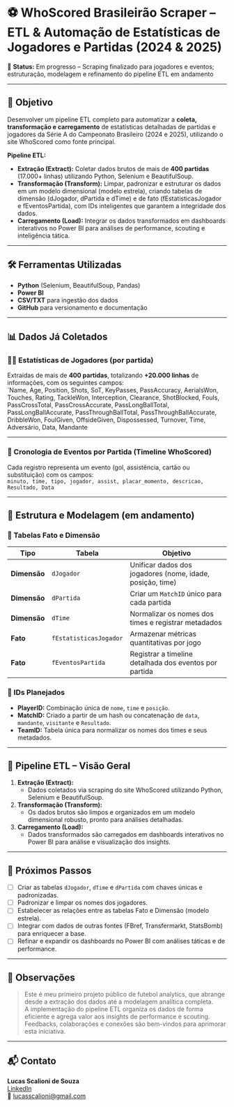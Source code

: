 # ⚽ WhoScored Brasileirão Scraper – ETL & Automação de Estatísticas de Jogadores e Partidas (2024 & 2025)

🚧 **Status:** Em progresso – Scraping finalizado para jogadores e eventos; estruturação, modelagem e refinamento do pipeline ETL em andamento

---

## 🎯 Objetivo

Desenvolver um pipeline ETL completo para automatizar a **coleta, transformação e carregamento** de estatísticas detalhadas de partidas e jogadores da Série A do Campeonato Brasileiro (2024 e 2025), utilizando o site WhoScored como fonte principal.

**Pipeline ETL:**
- **Extração (Extract):** Coletar dados brutos de mais de **400 partidas** (17.000+ linhas) utilizando Python, Selenium e BeautifulSoup.
- **Transformação (Transform):** Limpar, padronizar e estruturar os dados em um modelo dimensional (modelo estrela), criando tabelas de dimensão (dJogador, dPartida e dTime) e de fato (fEstatisticasJogador e fEventosPartida), com IDs inteligentes que garantem a integridade dos dados.
- **Carregamento (Load):** Integrar os dados transformados em dashboards interativos no Power BI para análises de performance, scouting e inteligência tática.

---

## 🛠 Ferramentas Utilizadas

- **Python** (Selenium, BeautifulSoup, Pandas)
- **Power BI**
- **CSV/TXT** para ingestão dos dados
- **GitHub** para versionamento e documentação

---

## 📊 Dados Já Coletados

### 🧍‍♂️ Estatísticas de Jogadores (por partida)

Extraídas de mais de **400 partidas**, totalizando **+20.000 linhas** de informações, com os seguintes campos:  
`Name, Age, Position, Shots, SoT, KeyPasses, PassAccuracy, AerialsWon, Touches, Rating, TackleWon, Interception, Clearance, ShotBlocked, Fouls, PassCrossTotal, PassCrossAccurate, PassLongBallTotal, PassLongBallAccurate, PassThroughBallTotal, PassThroughBallAccurate, DribbleWon, FoulGiven, OffsideGiven, Dispossessed, Turnover, Time, Adversário, Data, Mandante

---

### 📅 Cronologia de Eventos por Partida (Timeline WhoScored)

Cada registro representa um evento (gol, assistência, cartão ou substituição) com os campos:  
`minuto, time, tipo, jogador, assist, placar_momento, descricao, Resultado, Data`

---

## 🧩 Estrutura e Modelagem (em andamento)

### 📁 Tabelas Fato e Dimensão

| Tipo        | Tabela                   | Objetivo                                                  |
|-------------|--------------------------|-----------------------------------------------------------|
| **Dimensão**    | `dJogador`               | Unificar dados dos jogadores (nome, idade, posição, time)    |
| **Dimensão**    | `dPartida`               | Criar um `MatchID` único para cada partida                 |
| **Dimensão**    | `dTime`                  | Normalizar os nomes dos times e registrar metadados         |
| **Fato**        | `fEstatisticasJogador`   | Armazenar métricas quantitativas por jogo                  |
| **Fato**        | `fEventosPartida`        | Registrar a timeline detalhada dos eventos por partida      |

### 🧠 IDs Planejados

- **PlayerID:** Combinação única de `nome`, `time` e `posição`.
- **MatchID:** Criado a partir de um hash ou concatenação de `data`, `mandante`, `visitante` e `Resultado`.
- **TeamID:** Tabela única para normalizar os nomes dos times e seus metadados.

---

## 🚀 Pipeline ETL – Visão Geral

1. **Extração (Extract):**  
   - Dados coletados via scraping do site WhoScored utilizando Python, Selenium e BeautifulSoup.
2. **Transformação (Transform):**  
   - Os dados brutos são limpos e organizados em um modelo dimensional robusto, pronto para análises detalhadas.
3. **Carregamento (Load):**  
   - Dados transformados são carregados em dashboards interativos no Power BI para análise e visualização dos insights.

---

## 📌 Próximos Passos

- [ ] Criar as tabelas `dJogador`, `dTime` e `dPartida` com chaves únicas e padronizadas.
- [ ] Padronizar e limpar os nomes dos jogadores.
- [ ] Estabelecer as relações entre as tabelas Fato e Dimensão (modelo estrela).
- [ ] Integrar com dados de outras fontes (FBref, Transfermarkt, StatsBomb) para enriquecer a base.
- [ ] Refinar e expandir os dashboards no Power BI com análises táticas e de performance.

---

## 📎 Observações

> Este é meu primeiro projeto público de futebol analytics, que abrange desde a extração dos dados até a modelagem analítica completa.  
> A implementação do pipeline ETL organiza os dados de forma eficiente e agrega valor aos insights de performance e scouting.  
> Feedbacks, colaborações e conexões são bem-vindos para aprimorar esta iniciativa.

---

## 📬 Contato

**Lucas Scalioni de Souza**  
[LinkedIn](https://www.linkedin.com/in/lucas-scalioni-de-souza-7b1537138)  
📧 lucasscalioni@gmail.com
